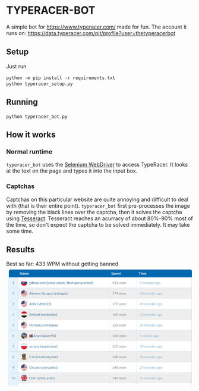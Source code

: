 # TYPERACER-BOT

A simple bot for https://www.typeracer.com/ made for fun.
The account it runs on: https://data.typeracer.com/pit/profile?user=thetyperacerbot

## Setup

Just run
```
python -m pip install -r requirements.txt
python typeracer_setup.py
```

## Running

```
python typeracer_bot.py
```

## How it works

### Normal runtime
`typeracer_bot` uses the [Selenium WebDriver](https://www.selenium.dev/documentation/webdriver/) to access TypeRacer.
It looks at the text on the page and types it into the input box.

### Captchas
Captchas on this particular website are quite annoying and difficult to deal with (that is their entire point).
`typeracer_bot` first pre-processes the image by removing the black lines over the captcha, then it solves the captcha using [Tesseract](https://github.com/tesseract-ocr/tesseract). Tesseract reaches an acurracy of about 80%-90% most of the time, so don't expect the captcha to be solved immediately. It may take some time.

## Results

Best so far: 433 WPM without getting banned
![Leaderboard](https://github.com/jenca-adam/typeracer-bot/blob/main/leaderboard.png?raw=true "433 WPM")
